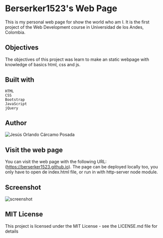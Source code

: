 # Berserker1523's Web Page

This is my personal web page for show the world who am I. It is the first project of the Web Development course in Universidad de los Andes, Colombia.

## Objectives
The objectives of this project was learn to make an static webpage with knowledge of basics html, css and js.


## Built with
    HTML
    CSS
    Bootstrap
    JavaScript
    jQuery
    
## Author
![Jesús Orlando Cárcamo Posada](https://www.facebook.com/berserker1523)

## Visit the web page

You can visit the web page with the following URL: (https://berserker1523.github.io). The page can be deployed locally too, you only have to open de index.html file, or run in with http-server node module.

## Screenshot
![screenshot](https://i.imgur.com/K2AFDaU.png)

## MIT License

This project is licensed under the MIT License - see the LICENSE.md file for details
